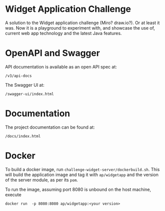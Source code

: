 # Widget Application Challenge

A solution to the Widget application challenge (Miro? draw.io?).
Or at least it was.
Now it is a playground to experiment with, and showcase the use of, current web app technology and the latest Java
features.

# OpenAPI and Swagger

API documentation is available as an open API spec at:

    /v3/api-docs

The Swagger UI at:

    /swagger-ui/index.html

# Documentation

The project documentation can be found at:

    /docs/index.html

# Docker

To build a docker image, run `challenge-widget-server/dockerbuild.sh`.
This will build the application image and tag it with `ap/widgetapp` and the version of the server module, as per
its `pom`.

To run the image, assuming port 8080 is unbound on the host machine, execute

    docker run  -p 8080:8080 ap/widgetapp:<your version>